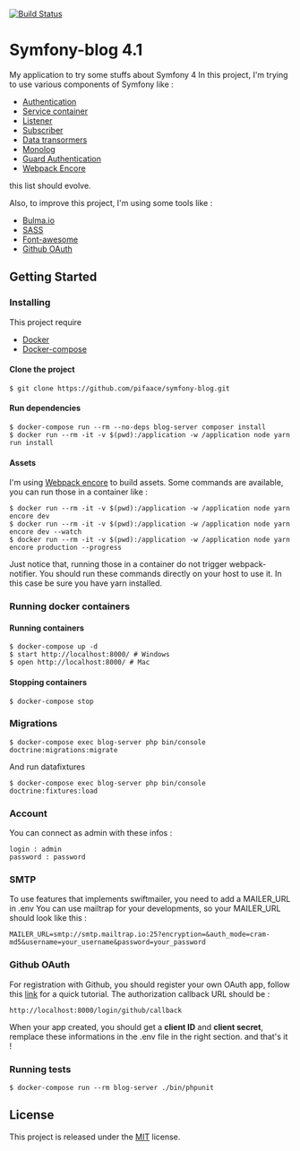 [![Build Status](https://travis-ci.org/pifaace/symfony-blog.svg?branch=master)](https://travis-ci.org/pifaace/symfony-blog)

# Symfony-blog 4.1

My application to try some stuffs about Symfony 4
In this project, I'm trying to use various components of Symfony like :
* [Authentication](https://symfony.com/doc/current/security.html)
* [Service container](http://symfony.com/doc/current/service_container.html)
* [Listener](http://symfony.com/doc/current/doctrine/event_listeners_subscribers.html#creating-the-listener-class)
* [Subscriber](http://symfony.com/doc/current/doctrine/event_listeners_subscribers.html)
* [Data transormers](https://symfony.com/doc/current/form/data_transformers.html)
* [Monolog](https://symfony.com/doc/current/logging.html)
* [Guard Authentication](https://symfony.com/doc/current/security/guard_authentication.html)
* [Webpack Encore](https://symfony.com/doc/current/frontend.html)

this list should evolve.

Also, to improve this project, I'm using some tools like :
* [Bulma.io](https://bulma.io/)
* [SASS](http://sass-lang.com/documentation/file.SASS_REFERENCE.html)
* [Font-awesome](http://fontawesome.io/)
* [Github OAuth](https://developer.github.com/apps/building-oauth-apps/authorizing-oauth-apps/)


## Getting Started

### Installing

This project require 
* [Docker](https://docs.docker.com/)
* [Docker-compose](https://docs.docker.com/compose/)

#### Clone the project
```
$ git clone https://github.com/pifaace/symfony-blog.git
```

#### Run dependencies
```
$ docker-compose run --rm --no-deps blog-server composer install
$ docker run --rm -it -v $(pwd):/application -w /application node yarn run install
```

#### Assets
I'm using [Webpack encore](https://symfony.com/doc/current/frontend.html) to build assets.
Some commands are available, you can run those in a container like :
```
$ docker run --rm -it -v $(pwd):/application -w /application node yarn encore dev
$ docker run --rm -it -v $(pwd):/application -w /application node yarn encore dev --watch
$ docker run --rm -it -v $(pwd):/application -w /application node yarn encore production --progress
```
Just notice that, running those in a container do not trigger webpack-notifier.
You should run these commands directly on your host to use it. In this case be 
sure you have yarn installed.

### Running docker containers

#### Running containers
```
$ docker-compose up -d
$ start http://localhost:8000/ # Windows
$ open http://localhost:8000/ # Mac
```

#### Stopping containers
```
$ docker-compose stop
```

### Migrations

```
$ docker-compose exec blog-server php bin/console doctrine:migrations:migrate
```

And run datafixtures

```
$ docker-compose exec blog-server php bin/console doctrine:fixtures:load
```

### Account
You can connect as admin with these infos :

```
login : admin
password : password
```

### SMTP
To use features that implements swiftmailer, you need to add a MAILER_URL in .env
You can use mailtrap for your developments, so your MAILER_URL should look like this :
```
MAILER_URL=smtp://smtp.mailtrap.io:25?encryption=&auth_mode=cram-md5&username=your_username&password=your_password
```

### Github OAuth
For registration with Github, you should register your own OAuth app, follow 
this [link](https://developer.github.com/apps/building-github-apps/creating-a-github-app/) for a quick tutorial.
The authorization callback URL should be :
```
http://localhost:8000/login/github/callback
```
When your app created, you should get a __client ID__ and __client secret__, 
remplace these informations in the .env file in the right section.
and that's it !

### Running tests
```
$ docker-compose run --rm blog-server ./bin/phpunit
```

##  License
This project is released under the [MIT](https://opensource.org/licenses/MIT) license.
